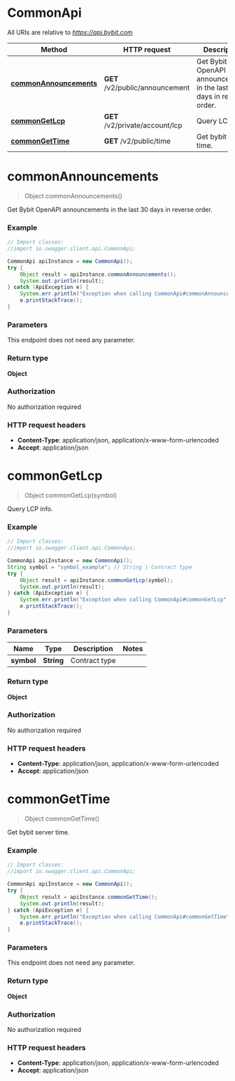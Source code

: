 # CommonApi

All URIs are relative to *https://api.bybit.com*

Method | HTTP request | Description
------------- | ------------- | -------------
[**commonAnnouncements**](CommonApi.md#commonAnnouncements) | **GET** /v2/public/announcement | Get Bybit OpenAPI announcements in the last 30 days in reverse order.
[**commonGetLcp**](CommonApi.md#commonGetLcp) | **GET** /v2/private/account/lcp | Query LCP info.
[**commonGetTime**](CommonApi.md#commonGetTime) | **GET** /v2/public/time | Get bybit server time.


<a name="commonAnnouncements"></a>
# **commonAnnouncements**
> Object commonAnnouncements()

Get Bybit OpenAPI announcements in the last 30 days in reverse order.

### Example
```java
// Import classes:
//import io.swagger.client.api.CommonApi;

CommonApi apiInstance = new CommonApi();
try {
    Object result = apiInstance.commonAnnouncements();
    System.out.println(result);
} catch (ApiException e) {
    System.err.println("Exception when calling CommonApi#commonAnnouncements");
    e.printStackTrace();
}
```

### Parameters
This endpoint does not need any parameter.

### Return type

**Object**

### Authorization

No authorization required

### HTTP request headers

 - **Content-Type**: application/json, application/x-www-form-urlencoded
 - **Accept**: application/json

<a name="commonGetLcp"></a>
# **commonGetLcp**
> Object commonGetLcp(symbol)

Query LCP info.

### Example
```java
// Import classes:
//import io.swagger.client.api.CommonApi;

CommonApi apiInstance = new CommonApi();
String symbol = "symbol_example"; // String | Contract type
try {
    Object result = apiInstance.commonGetLcp(symbol);
    System.out.println(result);
} catch (ApiException e) {
    System.err.println("Exception when calling CommonApi#commonGetLcp");
    e.printStackTrace();
}
```

### Parameters

Name | Type | Description  | Notes
------------- | ------------- | ------------- | -------------
 **symbol** | **String**| Contract type |

### Return type

**Object**

### Authorization

No authorization required

### HTTP request headers

 - **Content-Type**: application/json, application/x-www-form-urlencoded
 - **Accept**: application/json

<a name="commonGetTime"></a>
# **commonGetTime**
> Object commonGetTime()

Get bybit server time.

### Example
```java
// Import classes:
//import io.swagger.client.api.CommonApi;

CommonApi apiInstance = new CommonApi();
try {
    Object result = apiInstance.commonGetTime();
    System.out.println(result);
} catch (ApiException e) {
    System.err.println("Exception when calling CommonApi#commonGetTime");
    e.printStackTrace();
}
```

### Parameters
This endpoint does not need any parameter.

### Return type

**Object**

### Authorization

No authorization required

### HTTP request headers

 - **Content-Type**: application/json, application/x-www-form-urlencoded
 - **Accept**: application/json

